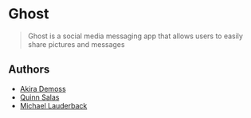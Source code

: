 # Ghost

> Ghost is a social media messaging app that allows users to easily share pictures and messages

## Authors

* [Akira Demoss](https://github.com/akirademoss)
* [Quinn Salas](https://github.com/qsalas)
* [Michael Lauderback](https://github.com/theMike97)
